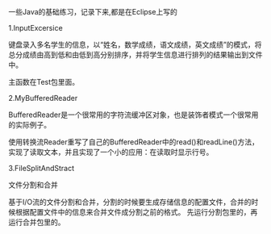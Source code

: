 一些Java的基础练习，记录下来,都是在Eclipse上写的

1.InputExcersice

键盘录入多名学生的信息，以“姓名，数学成绩，语文成绩，英文成绩”的模式，将总分成绩由高到低和由低到高分别排序，并将学生信息进行排列的结果输出到文件中。

主函数在Test包里面。




2.MyBufferedReader

BufferedReader是一个很常用的字符流缓冲区对象，也是装饰者模式一个很常用的实际例子。

使用转换流Reader重写了自己的BufferedReader中的read()和readLine()方法，实现了读取文本，并且实现了一个小的应用：在读取时显示行号。




3.FileSplitAndStract

文件分割和合并

基于I/O流的文件分割和合并，分割的时候要生成存储信息的配置文件，合并的时候根据配置文件中的信息来合并文件成分割之前的格式。
先运行分割包里的，再运行合并包里的。

